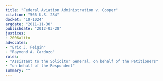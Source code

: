 ```yaml
---
title: "Federal Aviation Administration v. Cooper"
citation: "566 U.S. 284"
docket: "10-1024"
argdate: "2011-11-30"
publishdate: "2012-03-28"
justices:
- 2006alito
advocates:
- "Eric J. Feigin"
- "Raymond A. Cardozo"
roles:
- "Assistant to the Solicitor General, on behalf of the Petitioners"
- "on behalf of the Respondent"
summary: ""
---
```


